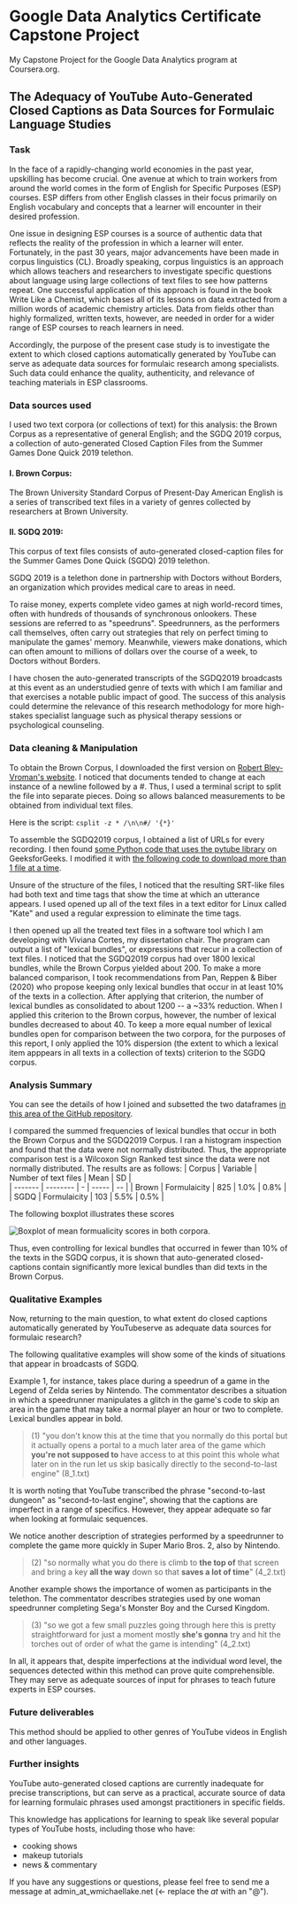 # Google Data Analytics Certificate Capstone Project

My Capstone Project for the Google Data Analytics program at Coursera.org.

## The Adequacy of YouTube Auto-Generated Closed Captions as Data Sources for Formulaic Language Studies

### Task

In the face of a rapidly-changing world economies in the past year, upskilling has become crucial. One avenue at which to train workers from around the world comes in the form of English for Specific Purposes (ESP) courses. ESP differs from other English classes in their focus primarily on English vocabulary and concepts that a learner will encounter in their desired profession.

One issue in designing ESP courses is a source of authentic data that reflects the reality of the profession in which a learner will enter. Fortunately, in the past 30 years, major advancements have been made in corpus linguistics (CL). Broadly speaking, corpus linguistics is an approach which allows teachers and researchers to investigate specific questions about language using large collections of text files to see how patterns repeat. One successful application of this approach is found in the book Write Like a Chemist, which bases all of its lessons on data extracted from a million words of academic chemistry articles. Data from fields other than highly formalized, written texts, however, are needed in order for a wider range of ESP courses to reach learners in need.

Accordingly, the purpose of the present case study is to investigate the extent to which closed captions automatically generated by YouTube can serve as adequate data sources for formulaic research among specialists. Such data could enhance the quality, authenticity, and relevance of teaching materials in ESP classrooms.

### Data sources used

I used two text corpora (or collections of text) for this analysis: the Brown Corpus as a representative of general English; and the SGDQ 2019 corpus, a collection of auto-generated Closed Caption Files from the Summer Games Done Quick 2019 telethon.

#### I. Brown Corpus:

The Brown University Standard Corpus of Present-Day American English is a series of transcribed text files in a variety of genres collected by researchers at Brown University. 

#### II. SGDQ 2019:

This corpus of text files consists of auto-generated closed-caption files for the Summer Games Done Quick (SGDQ) 2019 telethon.

SGDQ 2019 is a telethon done in partnership with Doctors without Borders, an organization which provides medical care to areas in need.

To raise money, experts complete video games at nigh world-record times, often with hundreds of thousands of synchronous onlookers. These sessions are referred to as "speedruns".  Speedrunners, as the performers call themselves, often carry out strategies that rely on perfect timing to manipulate the games' memory. Meanwhile, viewers make donations, which can often amount to millions of dollars over the course of a week, to Doctors without Borders. 

I have chosen the auto-generated transcripts of the SGDQ2019 broadcasts at this event as an understudied genre of texts with which I am familiar and that exercises a notable public impact of good. The success of this analysis could determine the relevance of this research methodology for more high-stakes specialist language such as physical therapy sessions or psychological counseling.


### Data cleaning & Manipulation

To obtain the Brown Corpus, I downloaded the first version on [Robert Bley-Vroman's website](http://www.sls.hawaii.edu/bley-vroman/brown_corpus.html). I noticed that documents tended to change at each instance of a newline followed by a #. Thus, I used a terminal script to split the file into separate pieces. Doing so allows balanced measurements to be obtained from individual text files.

Here is the script:
`csplit -z * /\n\n#/ '{*}'`

To assemble the SGDQ2019 corpus, I obtained a list of URLs for every recording. I then found [some Python code that uses the pytube library](https://www.geeksforgeeks.org/python-downloading-captions-from-youtube/) on GeeksforGeeks. I modified it with [the following code to download more than 1 file at a time](https://github.com/lexicalmichaellake/lake_google_data_analytics_capstone_project/blob/main/caption_downloader_converter.py).

Unsure of the structure of the files, I noticed that the resulting SRT-like files had both text and time tags that show the time at which an utterance appears. I used opened up all of the text files in a text editor for Linux called "Kate" and used a regular expression to eliminate the time tags.

I then opened up all the treated text files in a software tool which I am developing with Viviana Cortes, my dissertation chair. The program can output a list of "lexical bundles", or expressions that recur in a collection of text files.  I noticed that the SGDQ2019 corpus had over 1800 lexical bundles, while the Brown Corpus yielded about 200. To make a more balanced comparison, I took recommendations from Pan, Reppen & Biber (2020) who propose keeping only lexical bundles that occur in at least 10% of the texts in a collection. After applying that criterion, the number of lexical bundles as consolidated to about 1200 -- a ~33% reduction. When I applied this criterion to the Brown corpus, however, the number of lexical bundles decreased to about 40. To keep a more equal number of lexical bundles open for comparison between the two corpora, for the purposes of this report, I only applied the 10% dispersion (the extent to which a lexical item apppears in all texts in a collection of texts) criterion to the SGDQ corpus. 

### Analysis Summary 

You can see the details of how I joined and subsetted the two dataframes [in this area of the GitHub repository](https://github.com/lexicalmichaellake/lake_google_data_analytics_capstone_project/blob/main/SGDQ2019%20and%20the%20Adequacy%20of%20Youtube%20Auto-CC.R). 

I compared the summed frequencies of lexical bundles that occur in both the Brown Corpus and the SGDQ2019 Corpus. I ran a histogram inspection and found that the data were not normally distributed. Thus, the appropriate comparison test is a Wilcoxon Sign Ranked test since the data were not normally distributed.
The results are as follows: 
|  Corpus | Variable | Number of text files |  Mean | SD |   
| ------- | -------- | - | ----- | -- |
| Brown |  Formulaicity | 825 | 1.0% | 0.8% |
| SGDQ |  Formulaicity | 103 | 5.5% | 0.5% |

The following boxplot illustrates these scores

![Boxplot of mean formualicity scores in both corpora](https://github.com/lexicalmichaellake/lake_google_data_analytics_capstone_project/blob/main/all_formualicity_boxplot.png "Boxplot of mean formualicity scores in both corpora").

Thus, even controlling for lexical bundles that occurred in fewer than 10% of the texts in the SGDQ corpus, it is shown that auto-generated closed-captions contain significantly more lexical bundles than did texts in the Brown Corpus.

### Qualitative Examples
Now, returning to the main question, to what extent do closed captions automatically generated by YouTubeserve as adequate data sources for formulaic research? 

The following qualitative examples will show some of the kinds of situations that appear in broadcasts of SGDQ.

Example 1, for instance, takes place during a speedrun of a game in the Legend of Zelda series by Nintendo. The commentator describes a situation in which a speedrunner manipulates a glitch in the game's code to skip an area in the game that may take a normal player an hour or two to complete. Lexical bundles appear in bold. 

> (1) "you don't know this at the time that you normally do this portal but it actually opens a portal to a much later area of the game which **you're not supposed to** have access to at this point this whole what later on in the run let us skip basically directly to the second-to-last engine" (8_1.txt)

It is worth noting that YouTube transcribed the phrase "second-to-last dungeon" as "second-to-last engine", showing that the captions are imperfect in a range of specifics. However, they appear adequate so far when looking at formulaic sequences. 

We notice another description of strategies performed by a speedrunner to complete the game more quickly in Super Mario Bros. 2, also by Nintendo. 

> (2) "so normally what you do there is climb to **the top of** that screen and bring a key **all the way** down so that **saves a lot of time**" (4_2.txt)

Another example shows the importance of women as participants in the telethon. The commentator describes strategies used by one woman speedrunner completing Sega's Monster Boy and the Cursed Kingdom.

> (3) "so we got a few small puzzles going through here this is pretty straightforward for just a moment mostly **she's gonna** try and hit the torches out of order of what the game is intending" (4_2.txt)

In all, it appears that, despite imperfections at the individual word level, the sequences detected within this method can prove quite comprehensible. They may serve as adequate sources of input for phrases to teach future experts in ESP courses.


### Future deliverables 

This method should be applied to other genres of YouTube videos in English and other languages. 

### Further insights

YouTube auto-generated closed captions are currently inadequate for precise transcriptions, but can serve as a practical, accurate source of data for learning formulaic phrases used amongst practitioners in specific fields.

This knowledge has applications for learning to speak like several popular types of YouTube hosts, including those who have:
* cooking shows
* makeup tutorials
* news & commentary

If you have any suggestions or questions, please feel free to send me a message at admin_at_wmichaellake.net (<- replace the _at_ with an "@").
